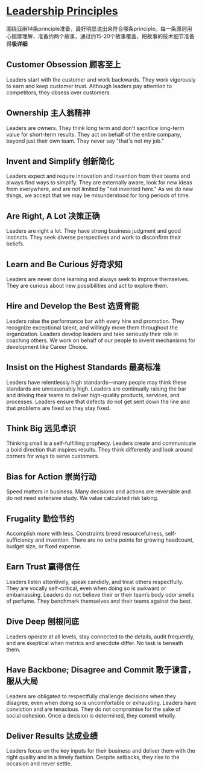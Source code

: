 # [Leadership Principles](https://www.amazon.jobs/content/en/our-workplace/leadership-principles)

围绕亚麻14条principle准备，最好明显说出来符合哪条principle。每一条原则用心揣摩理解，准备约两个故事，通过约15-20个故事覆盖，把故事的技术细节准备得**极详细**

## Customer Obsession 顾客至上
Leaders start with the customer and work backwards. They work vigorously to earn and keep customer trust. Although leaders pay attention to competitors, they obsess over customers.


## Ownership 主人翁精神
Leaders are owners. They think long term and don't sacrifice long-term value for short-term results. They act on behalf of the entire company, beyond just their own team. They never say "that's not my job."


## Invent and Simplify 创新简化
Leaders expect and require innovation and invention from their teams and always find ways to simplify. They are externally aware, look for new ideas from everywhere, and are not limited by "not invented here." As we do new things, we accept that we may be misunderstood for long periods of time.


## Are Right, A Lot 决策正确
Leaders are right a lot. They have strong business judgment and good instincts. They seek diverse perspectives and work to disconfirm their beliefs.


## Learn and Be Curious 好奇求知
Leaders are never done learning and always seek to improve themselves. They are curious about new possibilities and act to explore them.


## Hire and Develop the Best 选贤育能
Leaders raise the performance bar with every hire and promotion. They recognize exceptional talent, and willingly move them throughout the organization. Leaders develop leaders and take seriously their role in coaching others. We work on behalf of our people to invent mechanisms for development like Career Choice.


## Insist on the Highest Standards 最高标准
Leaders have relentlessly high standards—many people may think these standards are unreasonably high. Leaders are continually raising the bar and driving their teams to deliver high-quality products, services, and processes. Leaders ensure that defects do not get sent down the line and that problems are fixed so they stay fixed.


## Think Big 远见卓识
Thinking small is a self-fulfilling prophecy. Leaders create and communicate a bold direction that inspires results. They think differently and look around corners for ways to serve customers.


## Bias for Action 崇尚行动
Speed matters in business. Many decisions and actions are reversible and do not need extensive study. We value calculated risk taking.


## Frugality 勤俭节约
Accomplish more with less. Constraints breed resourcefulness, self-sufficiency and invention. There are no extra points for growing headcount, budget size, or fixed expense.


## Earn Trust 赢得信任
Leaders listen attentively, speak candidly, and treat others respectfully. They are vocally self-critical, even when doing so is awkward or embarrassing. Leaders do not believe their or their team’s body odor smells of perfume. They benchmark themselves and their teams against the best.


## Dive Deep 刨根问底
Leaders operate at all levels, stay connected to the details, audit frequently, and are skeptical when metrics and anecdote differ. No task is beneath them.


## Have Backbone; Disagree and Commit 敢于谏言，服从大局
Leaders are obligated to respectfully challenge decisions when they disagree, even when doing so is uncomfortable or exhausting. Leaders have conviction and are tenacious. They do not compromise for the sake of social cohesion. Once a decision is determined, they commit wholly.


## Deliver Results 达成业绩
Leaders focus on the key inputs for their business and deliver them with the right quality and in a timely fashion. Despite setbacks, they rise to the occasion and never settle.
